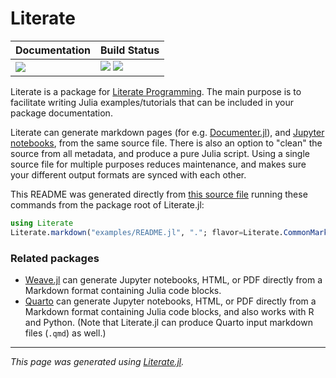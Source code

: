 # Literate

| **Documentation**         | **Build Status**                                                      |
|:------------------------- |:--------------------------------------------------------------------- |
| [![][docs-img]][docs-url] | [![][gh-actions-img]][gh-actions-url] [![][codecov-img]][codecov-url] |

Literate is a package for [Literate Programming](https://en.wikipedia.org/wiki/Literate_programming).
The main purpose is to facilitate writing Julia examples/tutorials that can be included in
your package documentation.

Literate can generate markdown pages
(for e.g. [Documenter.jl](https://github.com/JuliaDocs/Documenter.jl)), and
[Jupyter notebooks](http://jupyter.org/), from the same source file. There is also
an option to "clean" the source from all metadata, and produce a pure Julia script.
Using a single source file for multiple purposes reduces maintenance, and makes sure
your different output formats are synced with each other.

This README was generated directly from
[this source file](https://github.com/fredrikekre/Literate.jl/blob/master/examples/README.jl)
running these commands from the package root of Literate.jl:

````julia
using Literate
Literate.markdown("examples/README.jl", "."; flavor=Literate.CommonMarkFlavor())
````

### Related packages

- [Weave.jl](https://github.com/JunoLab/Weave.jl) can generate Jupyter notebooks, HTML, or
  PDF directly from a Markdown format containing Julia code blocks.
- [Quarto](https://quarto.org) can generate Jupyter notebooks, HTML, or PDF directly from a
  Markdown format containing Julia code blocks, and also works with R and Python. (Note that
  Literate.jl can produce Quarto input markdown files (`.qmd`) as well.)

[docs-img]: https://img.shields.io/badge/docs-latest%20release-blue.svg
[docs-url]: https://fredrikekre.github.io/Literate.jl/

[gh-actions-img]: https://github.com/fredrikekre/Literate.jl/workflows/CI/badge.svg
[gh-actions-url]: https://github.com/fredrikekre/Literate.jl/actions?query=workflow%3ACI

[codecov-img]: https://codecov.io/gh/fredrikekre/Literate.jl/branch/master/graph/badge.svg
[codecov-url]: https://codecov.io/gh/fredrikekre/Literate.jl

---

*This page was generated using [Literate.jl](https://github.com/fredrikekre/Literate.jl).*

